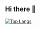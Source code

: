 ## Hi there 👋
[![Top Langs](https://github-readme-stats.vercel.app/api/top-langs/?username=kdo1999)](https://github.com/anuraghazra/github-readme-stats)

<!--
**kdo1999/kdo1999** is a ✨ _special_ ✨ repository because its `README.md` (this file) appears on your GitHub profile.

Here are some ideas to get you started:

- 🔭 I’m currently working on ...
- 🌱 I’m currently learning ...
- 👯 I’m looking to collaborate on ...
- 🤔 I’m looking for help with ...
- 💬 Ask me about ...
- 📫 How to reach me: ...
- 😄 Pronouns: ...
- ⚡ Fun fact: ...
-->
